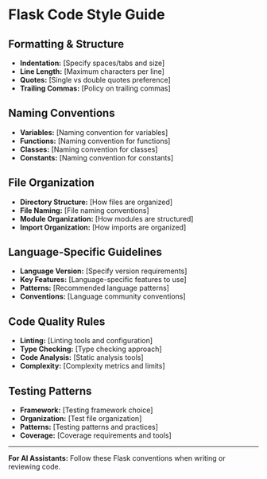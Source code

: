 # Flask Code Style Guide

## Formatting & Structure

- **Indentation:** [Specify spaces/tabs and size]
- **Line Length:** [Maximum characters per line]
- **Quotes:** [Single vs double quotes preference]
- **Trailing Commas:** [Policy on trailing commas]

## Naming Conventions

- **Variables:** [Naming convention for variables]
- **Functions:** [Naming convention for functions]
- **Classes:** [Naming convention for classes]
- **Constants:** [Naming convention for constants]

## File Organization

- **Directory Structure:** [How files are organized]
- **File Naming:** [File naming conventions]
- **Module Organization:** [How modules are structured]
- **Import Organization:** [How imports are organized]

## Language-Specific Guidelines

- **Language Version:** [Specify version requirements]
- **Key Features:** [Language-specific features to use]
- **Patterns:** [Recommended language patterns]
- **Conventions:** [Language community conventions]

## Code Quality Rules

- **Linting:** [Linting tools and configuration]
- **Type Checking:** [Type checking approach]
- **Code Analysis:** [Static analysis tools]
- **Complexity:** [Complexity metrics and limits]

## Testing Patterns

- **Framework:** [Testing framework choice]
- **Organization:** [Test file organization]
- **Patterns:** [Testing patterns and practices]
- **Coverage:** [Coverage requirements and tools]

---

**For AI Assistants:** Follow these Flask conventions when writing or reviewing code.
